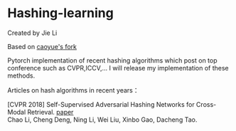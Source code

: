 # Hashing-learning
Created by Jie Li 

Based on [caoyue's fork](https://github.com/caoyue10/DeepHash-Papers)

Pytorch implementation of recent hashing algorithms which post on top conference such as CVPR,ICCV,...
I will release my implementation of these methods.

Articles on hash algorithms in recent years：

[CVPR 2018] Self-Supervised Adversarial Hashing Networks for Cross-Modal Retrieval. [paper](https://arxiv.org/abs/1804.01223) <br>
Chao Li, Cheng Deng, Ning Li, Wei Liu, Xinbo Gao, Dacheng Tao.
 
